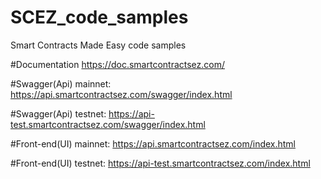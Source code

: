# SCEZ_code_samples
Smart Contracts Made Easy code samples

#Documentation
https://doc.smartcontractsez.com/

#Swagger(Api) mainnet:
https://api.smartcontractsez.com/swagger/index.html

#Swagger(Api) testnet:
https://api-test.smartcontractsez.com/swagger/index.html

#Front-end(UI) mainnet:
https://api.smartcontractsez.com/index.html

#Front-end(UI) testnet:
https://api-test.smartcontractsez.com/index.html
